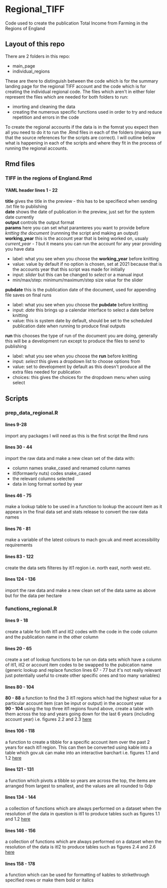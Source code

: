 # Regional_TIFF
Code used to create the publication Total Income from Farming in the Regions of England 

## Layout of this repo
There are 2 folders in this repo:

* main_page
* individual_regions

These are there to distinguish between the code which is for the summary landing page for the regional TIFF account and the code which is for creating the individual regional code. The files which aren't in either foler represent the files which are needed for both folders to run: 

* imorting and cleaning the data
* creating the numerous specific functions used in order to try and reduce repetition and errors in the code

To create the regional accounts if the data is in the fomrat you expect then all you need to do it to run the .Rmd files in each of the folders (making sure that the source references for the scripts are correct). I will outline below what is happening in each of the scripts and where they fit in the process of running the regional accounts.

## Rmd files
### TIFF in the regions of England.Rmd
#### YAML header lines 1 - 22
**title** gives the title in the preview - this has to be specifiecd when sending .txt file to publishing <br>
**date** shows the date of publication in the preview, just set for the system date currently <br>
**output** controls the output format <br>
**params** here you can set what paramteres you want to provide before *kntting the document* (runnning the script and making an output) <br>
**working_year** this is the account year that is being worked on, usualy *current_year - 1* but it means you can run the account for any year providing you have data 

* label: what you see when you choose the **working_year** before knitting
* value: value by default if no option is chosen, set at 2021 because that is the accounts year that this script was made for initially
* input: *slider* but this can be changed to *select* or a manual input
* min/max/step: minimum/maximum/step size value for the slider

**pubdate** this is the publication date of the document, used for appending file saves on final runs

* label: what you see when you choose the **pubdate** before knitting
* input: *date* this brings up a calendar interface to select a date before knitting
* value: this is system date by default, should be set to the scheduled publication date when running to produce final outputs

**run** this chooses the type of run of the document you are doing, generally this will be a development run except to produce the files to send to publishing

* label: what you see when you choose the **run** before knitting
* input: *select* this gives a dropdown list to choose options from
* value: set to development by default as this doesn't produce all the extra files needed for publication 
* choices: this gives the choices for the dropdown menu when using select

## Scripts
### prep_data_regional.R
#### lines 9-28
import any packages I will need as this is the first script the Rmd runs

#### lines 30 - 44
import the raw data and make a new clean set of the data with:

* column names snake_cased and renamed column names
* itl(formaerly nuts) codes snake_cased
* the relevant columns selected
* data in long format sorted by year

#### lines 46 - 75
make a lookup table to be used in a function to lookup the account item as it appears in the final data set and stats release to convert the raw data names

#### lines 76 - 81
make a variable of the latest colours to mach gov.uk and meet accessibility requirements

#### lines 83 - 122
create the data sets filteres by itl1 region i.e. north east, north west etc.

#### lines 124 - 136
import the raw data and make a new clean set of the data same as above but for the data per hectare

### functions_regional.R
#### lines 9 - 18
create a table for both itl1 and itl2 codes with the code in the code column and the publication name in the other column

#### lines 20 - 65
create a set of lookup functions to be run on data sets which have a column of itl1, itl2 or account item codes to be swapped to the pubication name
(generic lookup and replace function lines 67 - 77 but it's not really relevant just potentially useful to create other specific ones and too many variables)

#### lines 80 - 104
**80 - 88** a function to find the 3 itl1 regions which had the highest value for a particular account item (can be input or output) in the account year <br>
**90 - 104** using the top three itl1 regions found above, create a table with them across the top and years going down for the last 6 years (including account year) i.e. figures 2.2 and 2.3 [here](https://www.gov.uk/government/statistics/total-income-from-farming-for-the-regions-of-england/total-income-from-farming-in-the-regions-of-england-in-2021)

#### lines 106 - 118
a function to create a tibble for a specific account item over the past 2 years for each itl1 region. This can then be converted using kable into a table which gov.uk can make into an interactive barchart i.e. figures 1.1 and 1.2 [here](https://www.gov.uk/government/statistics/total-income-from-farming-for-the-regions-of-england/total-income-from-farming-in-the-regions-of-england-in-2021)

#### lines 121 - 131
a function which pivots a tibble so years are across the top, the items are arranged from largest to smallest, and the values are all rounded to 0dp

#### lines 134 - 144
a collection of functions which are always performed on a dataset when the resolution of the data in question is itl1 to produce tables such as figures 1.1 and 1.2 [here](https://www.gov.uk/government/statistics/total-income-from-farming-for-the-regions-of-england/total-income-from-farming-in-the-regions-of-england-in-2021)

#### lines 146 - 156
a collection of functions which are always performed on a dataset when the resolution of the data is itl2 to produce tables such as figures 2.4 and 2.6 [here](https://www.gov.uk/government/statistics/total-income-from-farming-for-the-regions-of-england/total-income-from-farming-in-the-north-east-of-england)

#### lines 158 - 178
a function which can be used for formatting of kables to strikethrough specified rows or make them bold or italics
